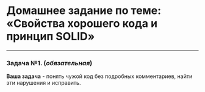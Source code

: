 # Домашнее задание по теме: «Свойства хорошего кода и принцип SOLID»
***
### Задача №1. (*обязательная*)
**Ваша задача** - понять чужой код без подробных комментариев, найти эти нарушения и исправить.
